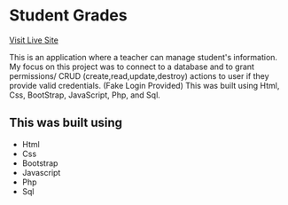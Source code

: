 # Student Grades #
[Visit Live Site](https://nakpan.info/studentinfo/resetlogin.php)

This is an application where a teacher can manage student's information. My focus on this project was to connect to a database and to grant permissions/ CRUD (create,read,update,destroy) actions to user if they provide valid credentials. (Fake Login Provided) This was built using Html, Css, BootStrap, JavaScript, Php, and Sql.

## This was built using ##
* Html
* Css
* Bootstrap
* Javascript
* Php
* Sql
